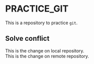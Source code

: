 # PRACTICE_GIT
This is a repository to practice `git`.

## Solve conflict
This is the change on local repository.<br>
This is the change on remote repository.

